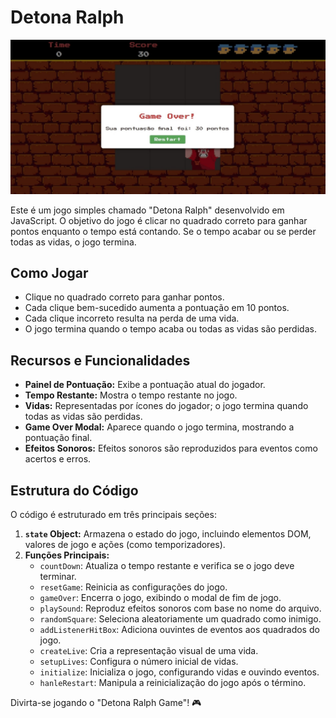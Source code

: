 # Detona Ralph

![banner](.github/banner.jpeg)

Este é um jogo simples chamado "Detona Ralph" desenvolvido em JavaScript. O objetivo do jogo é clicar no quadrado correto para ganhar pontos enquanto o tempo está contando. Se o tempo acabar ou se perder todas as vidas, o jogo termina.

## Como Jogar

- Clique no quadrado correto para ganhar pontos.
- Cada clique bem-sucedido aumenta a pontuação em 10 pontos.
- Cada clique incorreto resulta na perda de uma vida.
- O jogo termina quando o tempo acaba ou todas as vidas são perdidas.

## Recursos e Funcionalidades

- **Painel de Pontuação:** Exibe a pontuação atual do jogador.
- **Tempo Restante:** Mostra o tempo restante no jogo.
- **Vidas:** Representadas por ícones do jogador; o jogo termina quando todas as vidas são perdidas.
- **Game Over Modal:** Aparece quando o jogo termina, mostrando a pontuação final.
- **Efeitos Sonoros:** Efeitos sonoros são reproduzidos para eventos como acertos e erros.

## Estrutura do Código

O código é estruturado em três principais seções:

1. **`state` Object:** Armazena o estado do jogo, incluindo elementos DOM, valores de jogo e ações (como temporizadores).
2. **Funções Principais:**
   - `countDown`: Atualiza o tempo restante e verifica se o jogo deve terminar.
   - `resetGame`: Reinicia as configurações do jogo.
   - `gameOver`: Encerra o jogo, exibindo o modal de fim de jogo.
   - `playSound`: Reproduz efeitos sonoros com base no nome do arquivo.
   - `randomSquare`: Seleciona aleatoriamente um quadrado como inimigo.
   - `addListenerHitBox`: Adiciona ouvintes de eventos aos quadrados do jogo.
   - `createLive`: Cria a representação visual de uma vida.
   - `setupLives`: Configura o número inicial de vidas.
   - `initialize`: Inicializa o jogo, configurando vidas e ouvindo eventos.
   - `hanleRestart`: Manipula a reinicialização do jogo após o término.

Divirta-se jogando o "Detona Ralph Game"! 🎮
